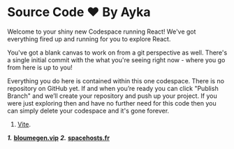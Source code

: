 # Source Code ♥️ By Ayka

Welcome to your shiny new Codespace running React! We've got everything fired up and running for you to explore React.

You've got a blank canvas to work on from a git perspective as well. There's a single initial commit with the what you're seeing right now - where you go from here is up to you!

Everything you do here is contained within this one codespace. There is no repository on GitHub yet. If and when you’re ready you can click "Publish Branch" and we’ll create your repository and push up your project. If you were just exploring then and have no further need for this code then you can simply delete your codespace and it's gone forever.

1. [Vite](https://vitejs.dev/).

***1.*** **[bloumegen.vip](https://bloumegen.vip/)**
***2.*** **[spacehosts.fr](https://spacehosts.fr/)**

